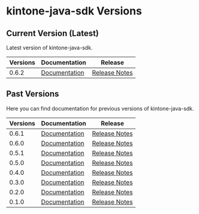
# kintone-java-sdk Versions

## Current Version (Latest)
Latest version of kintone-java-sdk.

| Versions| Documentation| Release| 
| --- | --- | --- | 
| 0.6.2| [Documentation](../)| [Release Notes](https://github.com/kintone-labs/kintone-java-sdk/releases/tag/v0.6.2)|

## Past Versions
Here you can find documentation for previous versions of kintone-java-sdk.

| Versions| Documentation| Release| 
| --- | --- | --- |
| 0.6.1| [Documentation](../../0.6.1/)| [Release Notes](https://github.com/kintone-labs/kintone-java-sdk/releases/tag/v0.6.1)|
| 0.6.0| [Documentation](../../0.6.0/)| [Release Notes](https://github.com/kintone-labs/kintone-java-sdk/releases/tag/v0.6.0)|
| 0.5.1| [Documentation](../../0.5.1/)| [Release Notes](https://github.com/kintone-labs/kintone-java-sdk/releases/tag/v0.5.1)|
| 0.5.0| [Documentation](../../0.5.0/)| [Release Notes](https://github.com/kintone-labs/kintone-java-sdk/releases/tag/v0.5.0)|
| 0.4.0| [Documentation](../../0.4.0/)| [Release Notes](https://github.com/kintone-labs/kintone-java-sdk/releases/tag/v0.4.0)|
| 0.3.0| [Documentation](../../0.3.0/)| [Release Notes](https://github.com/kintone-labs/kintone-java-sdk/releases/tag/v0.3.0)|
| 0.2.0| [Documentation](../../0.2.0/)| [Release Notes](https://github.com/kintone-labs/kintone-java-sdk/releases/tag/v0.2.0)|
| 0.1.0| [Documentation](../../0.1.0/)| [Release Notes](https://github.com/kintone-labs/kintone-java-sdk/releases/tag/v0.1.0)|

